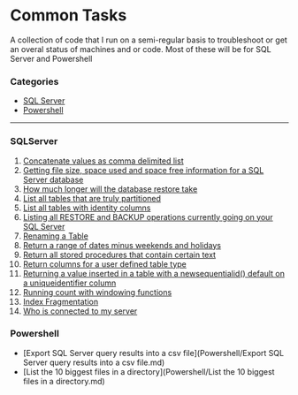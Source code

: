 # Common Tasks


A collection of code that I run on a semi-regular basis to troubleshoot or get an overal status of machines and or code. Most of these will be for SQL Server and Powershell


### Categories

* [SQL Server](#SQLServer)
* [Powershell](#Powershell)

---

### SQLServer
1. [Concatenate values as comma delimited list](/SQLServer/concatenate-values-as-comma-delimited-list.md)
1. [Getting file size, space used and space free information for a SQL Server database](/SQLServer/Getting-file-size,-space-used-and-space-free-information-for-a-SQL-Server-database.md)
1. [How much longer will the database restore take](/SQLServer/How-much-longer-will-the-restore-take.md)
1. [List all tables that are truly partitioned](/SQLServer/List-all-tables-that-are-truly-partitioned.md)
1. [List all tables with identity columns](/SQLServer/List-all-tables-with-identity-columns.md)
1. [Listing all RESTORE and BACKUP operations currently going on your SQL Server](/SQLServer/Listing-all-RESTORE-and-BACKUP-operations-currently-going-on-your-SQL-Server.md)
1. [Renaming a Table](/SQLServer/Renaming-A-Table.MD)
1. [Return a range of dates minus weekends and holidays](/SQLServer/Return-a-range-of-dates-minus-weekends-and-holidays.md)
1. [Return all stored procedures that contain certain text](/SQLServer/Return-all-stored-procedures-that-contain-certain-text.md)
1. [Return columns for a user defined table type](/SQLServer/ReturnColumnsForTableType.md)
1. [Returning a value inserted in a table with a newsequentialid() default on a uniqueidentifier column](/SQLServer/Returning-a-value-inserted-in-a-table-with-a-newsequentialid()-default-on-a-uniqueidentifier-column.md)
1. [Running count with windowing functions](/SQLServer/Running-count-with-windowing-functions.md)
1. [Index Fragmentation](/SQLServer/Index-Fragmentation.md)
1. [Who is connected to my server](/SQLServer/Who-is-connected-to-my-server.md)



### Powershell
- [Export SQL Server query results into a csv file](Powershell/Export SQL Server query results into a csv file.md)
- [List the 10 biggest files in a directory](Powershell/List the 10 biggest files in a directory.md)

